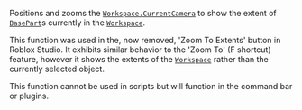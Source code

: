 Positions and zooms the [`Workspace.CurrentCamera`](https://create.roblox.com/docs/reference/engine/classes/Workspace#CurrentCamera) to show the extent
of [`BasePart`](https://create.roblox.com/docs/reference/engine/classes/BasePart)s currently in the [`Workspace`](https://create.roblox.com/docs/reference/engine/classes/Workspace).

This function was used in the, now removed, 'Zoom To Extents' button in
Roblox Studio. It exhibits similar behavior to the 'Zoom To' (F shortcut)
feature, however it shows the extents of the [`Workspace`](https://create.roblox.com/docs/reference/engine/classes/Workspace) rather than
the currently selected object.

This function cannot be used in scripts but will function in the command
bar or plugins.